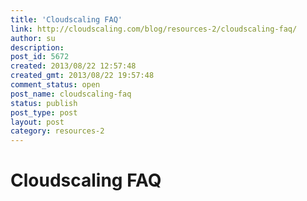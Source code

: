 ```yaml
---
title: 'Cloudscaling FAQ'
link: http://cloudscaling.com/blog/resources-2/cloudscaling-faq/
author: su
description: 
post_id: 5672
created: 2013/08/22 12:57:48
created_gmt: 2013/08/22 19:57:48
comment_status: open
post_name: cloudscaling-faq
status: publish
post_type: post
layout: post
category: resources-2
---
```


# Cloudscaling FAQ

